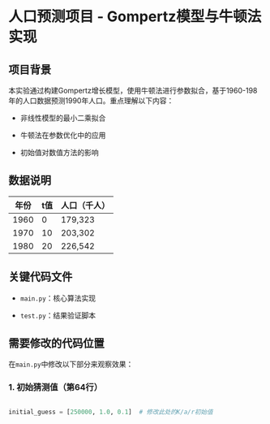 # 人口预测项目 - Gompertz模型与牛顿法实现

## 项目背景

本实验通过构建Gompertz增长模型，使用牛顿法进行参数拟合，基于1960-198年的人口数据预测1990年人口。重点理解以下内容：
- 非线性模型的最小二乘拟合

- 牛顿法在参数优化中的应用

- 初始值对数值方法的影响

## 数据说明

| 年份 | t值 | 人口（千人） |
|------|-----|-------------|
| 1960 | 0   | 179,323     |
| 1970 | 10  | 203,302     |
| 1980 | 20  | 226,542     |

## 关键代码文件

- `main.py`：核心算法实现

- `test.py`：结果验证脚本

## 需要修改的代码位置

在`main.py`中修改以下部分来观察效果：

### 1. 初始猜测值（第64行）
```python

initial_guess = [250000, 1.0, 0.1]  # 修改此处的K/a/r初始值
